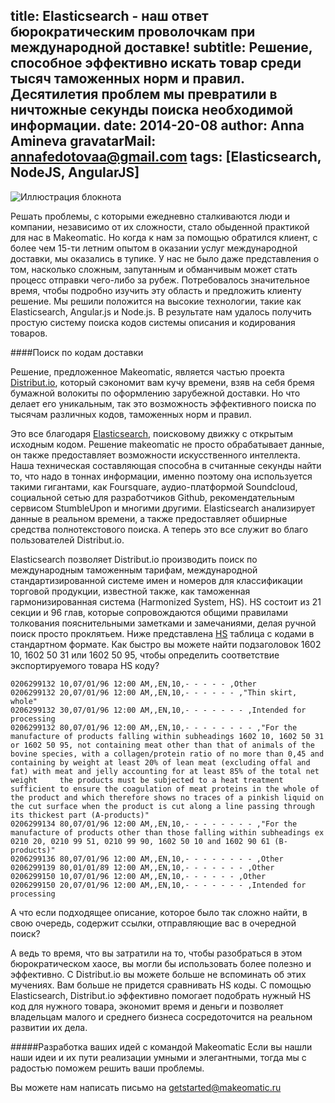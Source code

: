 title: Elasticsearch - наш ответ бюрократическим проволочкам при международной доставке!
subtitle: Решение, способное эффективно искать товар среди тысяч таможенных норм и правил. Десятилетия проблем мы превратили в ничтожные секунды поиска необходимой информации.
date: 2014-20-08
author: Anna Amineva
gravatarMail: annafedotovaa@gmail.com
tags: [Elasticsearch, NodeJS, AngularJS]
---

![Иллюстрация блокнота](/blog/images/elastic_distribut.png)

Решать проблемы, с которыми ежедневно сталкиваются люди и компании, независимо от их сложности, стало обыденной практикой для нас в Makeomatic. Но когда к нам за помощью обратился клиент, с более чем 15-ти летним опытом в оказании услуг международной доставки, мы оказались в тупике. У нас не было даже представления о том, насколько сложным, запутанным и обманчивым может стать процесс отправки чего-либо за рубеж.
Потребовалось значительное время, чтобы подробно изучить эту область и предложить клиенту решение. Мы решили положится на высокие технологии, такие как Elasticsearch, Angular.js и Node.js. В результате нам удалось получить простую систему поиска кодов системы описания и кодирования товаров. 

<!-- more -->

####Поиск по кодам доставки

Решение, предложенное Makeomatic, является частью проекта [Distribut.io](http://dev.distribut.io/), который сэкономит вам кучу времени, взяв на себя бремя бумажной волокиты по оформлению зарубежной доставки. Но что делает его уникальным, так это возможность эффективного поиска по тысячам различных кодов, таможенных норм и правил. 

Это все благодаря [Elasticsearch](http://www.elasticsearch.org/), поисковому движку с открытым исходным кодом. Решение makeomatic не просто обрабатывает данные, он также предоставляет возможности искусственного интеллекта. Наша техническая составляющая способна в считанные секунды найти то, что надо в тоннах информации, именно поэтому она используется такими гигантами, как Foursquare, аудио-платформой Soundcloud, социальной сетью для разработчиков Github, рекомендательным сервисом StumbleUpon и многими другими. Elasticsearch анализирует данные в реальном времени, а также предоставляет обширные средства полнотекстового поиска. А теперь это все служит во благо пользователей Distribut.io. 

Elasticsearch позволяет Distribut.io производить поиск по международным таможенным тарифам, международной стандартизированной системе имен и номеров для классификации торговой продукции, известной также, как таможенная гармонизированная система (Harmonized System, HS). HS состоит из 21 секции и 96 глав, которые сопровождаются общими правилами толкования  пояснительными заметками и замечаниями, делая ручной поиск просто проклятьем. 
Ниже представлена [HS](https://ru.wikipedia.org/wiki/%D0%93%D0%B0%D1%80%D0%BC%D0%BE%D0%BD%D0%B8%D0%B7%D0%B8%D1%80%D0%BE%D0%B2%D0%B0%D0%BD%D0%BD%D0%B0%D1%8F_%D1%81%D0%B8%D1%81%D1%82%D0%B5%D0%BC%D0%B0_%D0%BE%D0%BF%D0%B8%D1%81%D0%B0%D0%BD%D0%B8%D1%8F_%D0%B8_%D0%BA%D0%BE%D0%B4%D0%B8%D1%80%D0%BE%D0%B2%D0%B0%D0%BD%D0%B8%D1%8F_%D1%82%D0%BE%D0%B2%D0%B0%D1%80%D0%BE%D0%B2) таблица с кодами в стандартном формате. Как быстро вы можете найти подзаголовок 1602 10, 1602 50 31 или 1602 50 95, чтобы определить соответствие экспортируемого товара HS коду? 


```
0206299132 10,07/01/96 12:00 AM,,EN,10,- - - - - ,Other								
0206299132 20,07/01/96 12:00 AM,,EN,10,- - - - - - ,"Thin skirt, whole"								
0206299132 30,07/01/96 12:00 AM,,EN,10,- - - - - - - ,Intended for processing								
0206299132 80,07/01/96 12:00 AM,,EN,10,- - - - - - - - ,"For the manufacture of products falling within subheadings 1602 10, 1602 50 31 or 1602 50 95, not containing meat other than that of animals of the bovine species, with a collagen/protein ratio of no more than 0,45 and containing by weight at least 20% of lean meat (excluding offal and fat) with meat and jelly accounting for at least 85% of the total net weight	 the products must be subjected to a heat treatment sufficient to ensure the coagulation of meat proteins in the whole of the product and which therefore shows no traces of a pinkish liquid on the cut surface when the product is cut along a line passing through its thickest part (A-products)"							
0206299134 80,07/01/96 12:00 AM,,EN,10,- - - - - - - - ,"For the manufacture of products other than those falling within subheadings ex 0210 20, 0210 99 51, 0210 99 90, 1602 50 10 and 1602 90 61 (B-products)"								
0206299136 80,07/01/96 12:00 AM,,EN,10,- - - - - - - - ,Other								
0206299139 80,01/01/89 12:00 AM,,EN,10,- - - - - - - ,Other								
0206299150 10,07/01/96 12:00 AM,,EN,10,- - - - - - ,Other								
0206299150 20,07/01/96 12:00 AM,,EN,10,- - - - - - - ,Intended for processing
```
А что если подходящее описание, которое было так сложно найти, в свою очередь, содержит ссылки, отправляющие вас в очередной поиск? 

А ведь то время, что вы затратили на то, чтобы разобраться в этом бюрократическом хаосе, вы могли бы использовать более полезно и эффективно. С Distribut.io вы можете больше не вспоминать об этих мучениях.  Вам больше не придется сравнивать HS коды. С помощью Elasticsearch, Distribut.io эффективно помогает подобрать нужный HS код для нужного товара, экономит время и деньги и позволяет владельцам малого и среднего бизнеса сосредоточится на реальном развитии их дела.

#####Разработка ваших идей с командой  Makeomatic
Если вы нашли наши идеи и их пути реализации умными и элегантными, тогда мы с радостью поможем решить ваши проблемы.

Вы можете нам написать письмо на getstarted@makeomatic.ru




